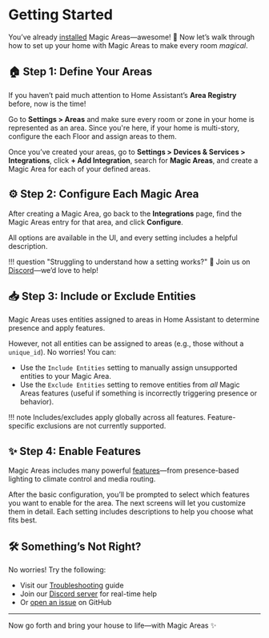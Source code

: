 # Getting Started

You’ve already [installed](installation.md) Magic Areas—awesome! 🎉
Now let’s walk through how to set up your home with Magic Areas to make every room *magical*.

## 🏠 Step 1: Define Your Areas

If you haven’t paid much attention to Home Assistant’s **Area Registry** before, now is the time!

Go to **Settings > Areas** and make sure every room or zone in your home is represented as an area. Since you're here, if your home is multi-story, configure the each Floor and assign areas to them.

Once you’ve created your areas, go to **Settings > Devices & Services > Integrations**, click **+ Add Integration**, search for **Magic Areas**, and create a Magic Area for each of your defined areas.

## ⚙️ Step 2: Configure Each Magic Area

After creating a Magic Area, go back to the **Integrations** page, find the Magic Areas entry for that area, and click **Configure**.

All options are available in the UI, and every setting includes a helpful description.

!!! question "Struggling to understand how a setting works?"
    💬 Join us on [Discord](https://discord.gg/3yu2F7bSaT)—we’d love to help!

## 📥 Step 3: Include or Exclude Entities

Magic Areas uses entities assigned to areas in Home Assistant to determine presence and apply features.

However, not all entities can be assigned to areas (e.g., those without a `unique_id`). No worries! You can:

- Use the `Include Entities` setting to manually assign unsupported entities to your Magic Area.
- Use the `Exclude Entities` setting to remove entities from *all* Magic Areas features (useful if something is incorrectly triggering presence or behavior).

!!! note
    Includes/excludes apply globally across all features. Feature-specific exclusions are not currently supported.

## ✨ Step 4: Enable Features

Magic Areas includes many powerful [features](../features/index.md)—from presence-based lighting to climate control and media routing.

After the basic configuration, you’ll be prompted to select which features you want to enable for the area. The next screens will let you customize them in detail. Each setting includes descriptions to help you choose what fits best.

## 🛠️ Something’s Not Right?

No worries! Try the following:

- Visit our [Troubleshooting](troubleshooting.md) guide
- Join our [Discord server](https://discord.gg/3yu2F7bSaT) for real-time help
- Or [open an issue](https://github.com/jseidl/hass-magic_areas/issues) on GitHub

---

Now go forth and bring your house to life—with Magic Areas ✨
